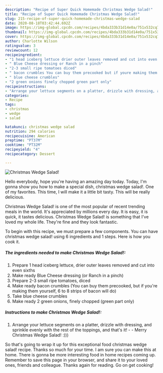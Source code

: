 ```yaml
---
description: "Recipe of Super Quick Homemade Christmas Wedge Salad!"
title: "Recipe of Super Quick Homemade Christmas Wedge Salad!"
slug: 215-recipe-of-super-quick-homemade-christmas-wedge-salad
date: 2020-08-18T03:42:44.692Z
image: https://img-global.cpcdn.com/recipes/4bda333b31d14e0a/751x532cq70/christmas-wedge-salad-recipe-main-photo.jpg
thumbnail: https://img-global.cpcdn.com/recipes/4bda333b31d14e0a/751x532cq70/christmas-wedge-salad-recipe-main-photo.jpg
cover: https://img-global.cpcdn.com/recipes/4bda333b31d14e0a/751x532cq70/christmas-wedge-salad-recipe-main-photo.jpg
author: Charlotte Wilson
ratingvalue: 3
reviewcount: 12
recipeingredient:
- "1 head iceberg lettuce drier outer leaves removed and cut into even sixths"
- " Blue Cheese dressing or Ranch in a pinch"
- "2-3 small ripe tomatoes diced"
- " bacon crumbles You can buy them precooked but if youre making them yourself 6 to 8 strips of bacon will do"
- " blue cheese crumbles"
- "2 green onions finely chopped green part only"
recipeinstructions:
- "Arrange your lettuce segments on a platter, drizzle with dressing, and sprinkle evenly with the rest of the toppings, and that&#39;s it!  Merry Christmas Wedge Salad! :)))"
categories:
- Recipe
tags:
- christmas
- wedge
- salad

katakunci: christmas wedge salad 
nutrition: 294 calories
recipecuisine: American
preptime: "PT37M"
cooktime: "PT32M"
recipeyield: "4"
recipecategory: Dessert

---
```



![Christmas Wedge Salad!](https://img-global.cpcdn.com/recipes/4bda333b31d14e0a/751x532cq70/christmas-wedge-salad-recipe-main-photo.jpg)

Hello everybody, hope you're having an amazing day today. Today, I'm gonna show you how to make a special dish, christmas wedge salad!. One of my favorites. This time, I will make it a little bit tasty. This will be really delicious.

Christmas Wedge Salad! is one of the most popular of recent trending meals in the world. It's appreciated by millions every day. It is easy, it is quick, it tastes delicious. Christmas Wedge Salad! is something that I've loved my whole life. They're fine and they look fantastic.




To begin with this recipe, we must prepare a few components. You can have christmas wedge salad! using 6 ingredients and 1 steps. Here is how you cook it.

<!--inarticleads1-->

##### The ingredients needed to make Christmas Wedge Salad!:

1. Prepare 1 head iceberg lettuce, drier outer leaves removed and cut into even sixths
1. Make ready  Blue Cheese dressing (or Ranch in a pinch)
1. Prepare 2-3 small ripe tomatoes, diced
1. Make ready  bacon crumbles (You can buy them precooked, but if you&#39;re making them yourself, 6 to 8 strips of bacon will do)
1. Take  blue cheese crumbles
1. Make ready 2 green onions, finely chopped (green part only)




<!--inarticleads2-->

##### Instructions to make Christmas Wedge Salad!:

1. Arrange your lettuce segments on a platter, drizzle with dressing, and sprinkle evenly with the rest of the toppings, and that&#39;s it! -  - Merry Christmas Wedge Salad! :)))




So that's going to wrap it up for this exceptional food christmas wedge salad! recipe. Thanks so much for your time. I am sure you can make this at home. There is gonna be more interesting food in home recipes coming up. Remember to save this page in your browser, and share it to your loved ones, friends and colleague. Thanks again for reading. Go on get cooking!
